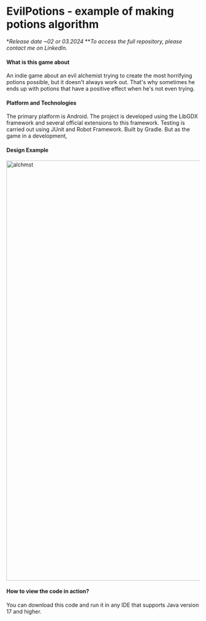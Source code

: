 # EvilPotions - example of making potions algorithm 

**Release date ~02 or 03.2024*
***To access the full repository, please contact me on LinkedIn.*

#### What is this game about 
An indie game about an evil alchemist trying to create the most horrifying potions possible, but it doesn't always work out. That's why sometimes he ends up with potions that have a positive effect when he's not even trying.

#### Platform and Technologies
The primary platform is Android. The project is developed using the LibGDX framework and several official extensions to this framework. Testing is carried out using JUnit and Robot Framework. Built by Gradle. But as the game in a development,  

#### Design Example

<img width="1094" alt="alchmst" src="https://github.com/mykhailo-arkhipov/EvilPotions/assets/122175623/86fc0d59-313f-4bcb-af54-588733def804">

#### How to view the code in action?
You can download this code and run it in any IDE that supports Java version 17 and higher.
